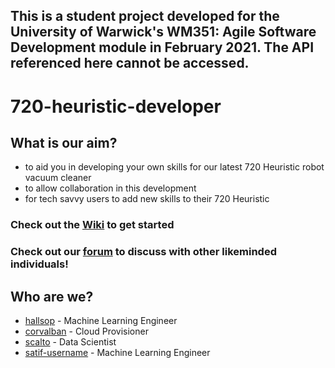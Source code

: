 ## This is a student project developed for the University of Warwick's WM351: Agile Software Development module in February 2021. The API referenced here cannot be accessed.
# 720-heuristic-developer

## What is our aim?
- to aid you in developing your own skills for our latest 720 Heuristic robot vacuum cleaner
- to allow collaboration in this development
- for tech savvy users to add new skills to their 720 Heuristic

### Check out the [Wiki](https://github.com/hallsop/720-heuristic-developer/wiki) to get started

### Check out our [forum](https://github.com/hallsop/720-heuristic-developer/discussions) to discuss with other likeminded individuals!

## Who are we?
- [hallsop](https://github.com/hallsop) - Machine Learning Engineer
- [corvalban](https://github.com/corvalban) - Cloud Provisioner
- [scalto](https://github.com/scalto) - Data Scientist
- [satif-username](https://github.com/satif-username) - Machine Learning Engineer
